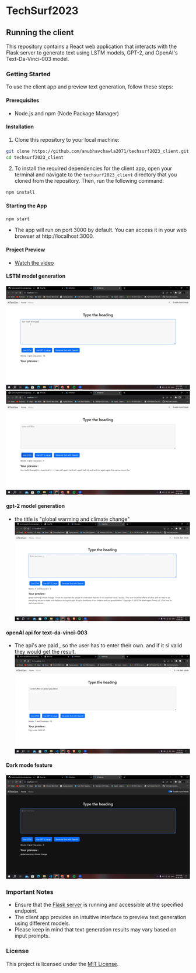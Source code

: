 # TechSurf2023 
## Running the client

This repository contains a React web application that interacts with the Flask server to generate text using LSTM models, GPT-2, and OpenAI's Text-Da-Vinci-003 model.

### Getting Started

To use the client app and preview text generation, follow these steps:

#### Prerequisites

- Node.js and npm (Node Package Manager)

#### Installation

1. Clone this repository to your local machine:

```bash
git clone https://github.com/anubhavchawla2071/techsurf2023_client.git
cd techsurf2023_client
```

2. To install the required dependencies for the client app, open your terminal and navigate to the `techsurf2023_client` directory that you cloned from the repository. Then, run the following command:

```bash
npm install
```

#### Starting the App
```bash
npm start
```
- The app will run on port 3000 by default. You can access it in your web browser at http://localhost:3000.
#### Project Preview
- [Watch the video](https://drive.google.com/file/d/1fv0qtkuDjbJmrezATNLqZtDWEW6Avs-c/view?usp=sharing)
#### LSTM model generation
![1st](https://github.com/anubhavchawla2071/techsurf2023_client/blob/main/Screenshots/Screenshot%20(59).png)
![2nd](https://github.com/anubhavchawla2071/techsurf2023_client/blob/main/Screenshots/Screenshot%20(60).png)

#### gpt-2 model generation
- the title is "global warming and climate change"
![3rd](https://github.com/anubhavchawla2071/techsurf2023_client/blob/main/Screenshots/Screenshot%20(64).png)

#### openAI api for text-da-vinci-003
- The api's are paid , so the user has to enter their own. and if it si valid they would get the result.
![4th](https://github.com/anubhavchawla2071/techsurf2023_client/blob/main/Screenshots/Screenshot%20(63).png)

#### Dark mode feature
![5th](https://github.com/anubhavchawla2071/techsurf2023_client/blob/main/Screenshots/Screenshot%20(58).png)

### Important Notes

- Ensure that the [Flask server](https://github.com/anubhavchawla2071/techsurf2023_server) is running and accessible at the specified endpoint.
- The client app provides an intuitive interface to preview text generation using different models.
- Please keep in mind that text generation results may vary based on input prompts.

### License

This project is licensed under the [MIT License](LICENSE).

